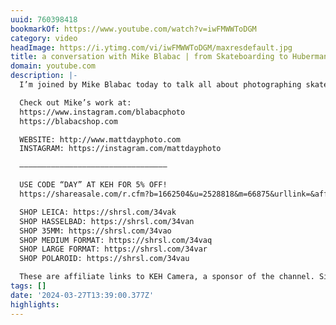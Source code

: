 ```yaml
---
uuid: 760398418
bookmarkOf: https://www.youtube.com/watch?v=iwFMWWToDGM
category: video
headImage: https://i.ytimg.com/vi/iwFMWWToDGM/maxresdefault.jpg
title: a conversation with Mike Blabac | from Skateboarding to Huberman Lab
domain: youtube.com
description: |-
  I’m joined by Mike Blabac today to talk all about photographing skateboarding for the last 30 years and his current role as the photographer for the Huberman Lab Podcast. For 10% off your first purchase, go to https://squarespace.com/mattday and use code MATTDAY at checkout

  Check out Mike’s work at:
  https://www.instagram.com/blabacphoto
  https://blabacshop.com

  WEBSITE: http://www.mattdayphoto.com
  INSTAGRAM: https://instagram.com/mattdayphoto

  —————————————————————————————————

  USE CODE “DAY” AT KEH FOR 5% OFF!
  https://shareasale.com/r.cfm?b=1662504&u=2528818&m=66875&urllink=&afftrack=

  SHOP LEICA: https://shrsl.com/34vak
  SHOP HASSELBAD: https://shrsl.com/34van
  SHOP 35MM: https://shrsl.com/34vao
  SHOP MEDIUM FORMAT: https://shrsl.com/34vaq
  SHOP LARGE FORMAT: https://shrsl.com/34var
  SHOP POLAROID: https://shrsl.com/34vau

  These are affiliate links to KEH Camera, a sponsor of the channel. Simply purchasing through these links and using my discount codes, you’re supporting the channel with no additional cost to your purchase. It’s greatly appreciated.
tags: []
date: '2024-03-27T13:39:00.377Z'
highlights: 
---
```




